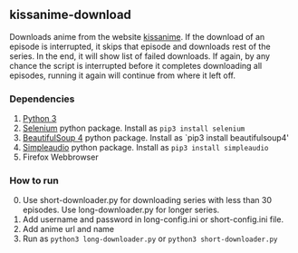 ## kissanime-download
Downloads anime from the website [kissanime](http://kissanime.to). If the download of an episode is interrupted, it skips that episode and downloads rest of the series. In the end, it will show list of failed downloads. If again, by any chance the script is interrupted before it completes downloading all episodes, running it again will continue from where it left off.

### Dependencies
1. [Python 3](https://www.python.org/)
2. [Selenium](https://pypi.python.org/pypi/selenium) python package. Install as `pip3 install selenium`
3. [BeautifulSoup 4](https://www.crummy.com/software/BeautifulSoup/) python package. Install as `pip3 install beautifulsoup4'
4. [Simpleaudio](http://simpleaudio.readthedocs.io/en/latest/index.html) python package. Install as `pip3 install simpleaudio`
5. Firefox Webbrowser

### How to run
0. Use short-downloader.py for downloading series with less than 30 episodes. Use long-downloader.py for longer series.
1. Add username and password in  long-config.ini or short-config.ini file.
2. Add anime url and name
3. Run as `python3 long-downloader.py` or `python3 short-downloader.py`